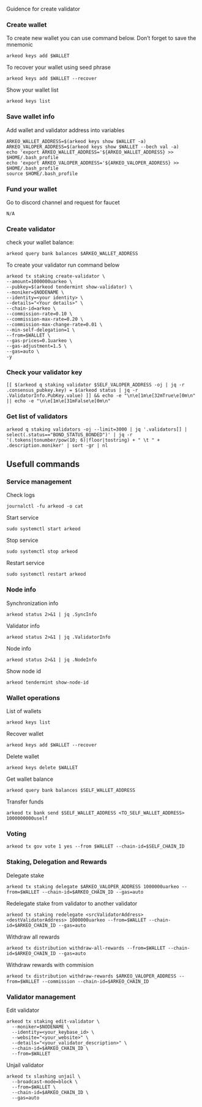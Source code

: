 Guidence for create validator

### Create wallet
To create new wallet you can use command below. Don’t forget to save the mnemonic
```
arkeod keys add $WALLET
```

To recover your wallet using seed phrase
```
arkeod keys add $WALLET --recover
```

Show your wallet list
```
arkeod keys list
```

### Save wallet info
Add wallet and validator address into variables 
```
ARKEO_WALLET_ADDRESS=$(arkeod keys show $WALLET -a)
ARKEO_VALOPER_ADDRESS=$(arkeod keys show $WALLET --bech val -a)
echo 'export ARKEO_WALLET_ADDRESS='${ARKEO_WALLET_ADDRESS} >> $HOME/.bash_profile
echo 'export ARKEO_VALOPER_ADDRESS='${ARKEO_VALOPER_ADDRESS} >> $HOME/.bash_profile
source $HOME/.bash_profile
```

### Fund your wallet
Go to discord channel and request for faucet
```
N/A
```

### Create validator

check your wallet balance:
```
arkeod query bank balances $ARKEO_WALLET_ADDRESS
```
To create your validator run command below
```
arkeod tx staking create-validator \
--amount=1000000uarkeo \
--pubkey=$(arkeod tendermint show-validator) \
--moniker=$NODENAME \
--identity=<your identity> \
--details="<Your details>" \
--chain-id=arkeo \
--commission-rate=0.10 \
--commission-max-rate=0.20 \
--commission-max-change-rate=0.01 \
--min-self-delegation=1 \
--from=$WALLET \
--gas-prices=0.1uarkeo \
--gas-adjustment=1.5 \
--gas=auto \
-y
```

### Check your validator key
```
[[ $(arkeod q staking validator $SELF_VALOPER_ADDRESS -oj | jq -r .consensus_pubkey.key) = $(arkeod status | jq -r .ValidatorInfo.PubKey.value) ]] && echo -e "\n\e[1m\e[32mTrue\e[0m\n" || echo -e "\n\e[1m\e[31mFalse\e[0m\n"
```

### Get list of validators
```
arkeod q staking validators -oj --limit=3000 | jq '.validators[] | select(.status=="BOND_STATUS_BONDED")' | jq -r '(.tokens|tonumber/pow(10; 6)|floor|tostring) + " \t " + .description.moniker' | sort -gr | nl
```

## Usefull commands
### Service management
Check logs
```
journalctl -fu arkeod -o cat
```

Start service
```
sudo systemctl start arkeod
```

Stop service
```
sudo systemctl stop arkeod
```

Restart service
```
sudo systemctl restart arkeod
```

### Node info
Synchronization info
```
arkeod status 2>&1 | jq .SyncInfo
```

Validator info
```
arkeod status 2>&1 | jq .ValidatorInfo
```

Node info
```
arkeod status 2>&1 | jq .NodeInfo
```

Show node id
```
arkeod tendermint show-node-id
```

### Wallet operations
List of wallets
```
arkeod keys list
```

Recover wallet
```
arkeod keys add $WALLET --recover
```

Delete wallet
```
arkeod keys delete $WALLET
```

Get wallet balance
```
arkeod query bank balances $SELF_WALLET_ADDRESS
```

Transfer funds
```
arkeod tx bank send $SELF_WALLET_ADDRESS <TO_SELF_WALLET_ADDRESS> 1000000000uself
```

### Voting
```
arkeod tx gov vote 1 yes --from $WALLET --chain-id=$SELF_CHAIN_ID
```

### Staking, Delegation and Rewards
Delegate stake
```
arkeod tx staking delegate $ARKEO_VALOPER_ADDRESS 1000000uarkeo --from=$WALLET --chain-id=$ARKEO_CHAIN_ID --gas=auto
```

Redelegate stake from validator to another validator
```
arkeod tx staking redelegate <srcValidatorAddress> <destValidatorAddress> 1000000uarkeo --from=$WALLET --chain-id=$ARKEO_CHAIN_ID --gas=auto
```

Withdraw all rewards
```
arkeod tx distribution withdraw-all-rewards --from=$WALLET --chain-id=$ARKEO_CHAIN_ID --gas=auto
```

Withdraw rewards with commision
```
arkeod tx distribution withdraw-rewards $ARKEO_VALOPER_ADDRESS --from=$WALLET --commission --chain-id=$ARKEO_CHAIN_ID
```

### Validator management
Edit validator
```
arkeod tx staking edit-validator \
  --moniker=$NODENAME \
  --identity=<your_keybase_id> \
  --website="<your_website>" \
  --details="<your_validator_description>" \
  --chain-id=$ARKEO_CHAIN_ID \
  --from=$WALLET
```

Unjail validator
```
arkeod tx slashing unjail \
  --broadcast-mode=block \
  --from=$WALLET \
  --chain-id=$ARKEO_CHAIN_ID \
  --gas=auto
```
